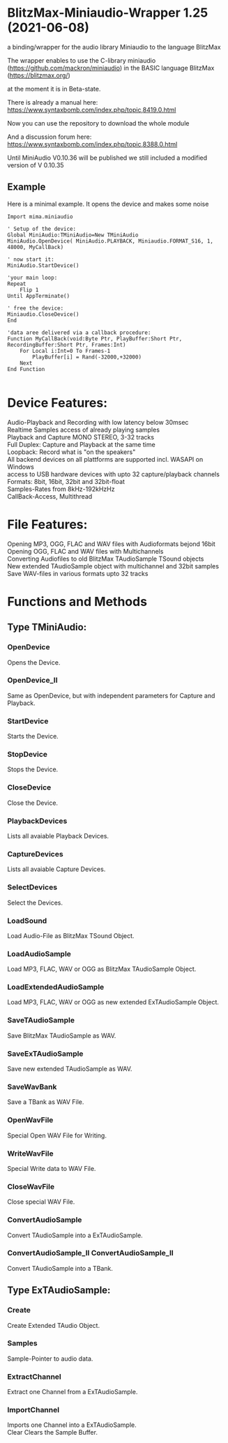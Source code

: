 # BlitzMax-Miniaudio-Wrapper 1.25 (2021-06-08)
a binding/wrapper for the audio library Miniaudio to the language BlitzMax  

The wrapper enables to use the C-library miniaudio (https://github.com/mackron/miniaudio) in the BASIC language BlitzMax (https://blitzmax.org/)

at the moment it is in Beta-state. 

There is already a manual here: https://www.syntaxbomb.com/index.php/topic,8419.0.html 

Now you can use the repository to download the whole module

And a discussion forum here: https://www.syntaxbomb.com/index.php/topic,8388.0.html

Until MiniAudio V0.10.36 will be published we still included a modified version of V 0.10.35

## Example

Here is a minimal example. It opens the device and makes some noise
```
Import mima.miniaudio

' Setup of the device:
Global MiniAudio:TMiniAudio=New TMiniAudio
MiniAudio.OpenDevice( MiniAudio.PLAYBACK, Miniaudio.FORMAT_S16, 1, 48000, MyCallBack)

' now start it:
MiniAudio.StartDevice()

'your main loop:
Repeat
	Flip 1
Until AppTerminate()

' free the device:
Miniaudio.CloseDevice()
End 

'data aree delivered via a callback procedure:
Function MyCallBack(void:Byte Ptr, PlayBuffer:Short Ptr, RecordingBuffer:Short Ptr, Frames:Int)
	For Local i:Int=0 To Frames-1
		PlayBuffer[i] = Rand(-32000,+32000)
	Next 
End Function 


```
# Device Features:
Audio-Playback and Recording with low latency below 30msec  
Realtime Samples access of already playing samples  
Playback and Capture MONO STEREO, 3-32 tracks  
Full Duplex: Capture and Playback at the same time  
Loopback: Record what is "on the speakers"  
All backend devices on all plattforms are supported incl. WASAPI on Windows  
access to USB hardware devices with upto 32 capture/playback channels  
Formats: 8bit, 16bit, 32bit and 32bit-float  
Samples-Rates from 8kHz-192kHzHz  
CallBack-Access, Multithread 

# File Features:
 
Opening MP3, OGG, FLAC and WAV files with Audioformats bejond 16bit  
Opening OGG, FLAC and WAV files with Multichannels  
Converting Audiofiles to old BlitzMax TAudioSample TSound objects  
New extended TAudioSample object with multichannel and 32bit samples  
Save WAV-files in various formats upto 32 tracks 



# Functions and Methods

## Type TMiniAudio:

### OpenDevice 
Opens the Device.
  
### OpenDevice_II 
Same as OpenDevice, but with independent parameters for Capture and Playback.  

### StartDevice
Starts the Device. 
 
### StopDevice 
Stops the Device.
  
### CloseDevice
Close the Device.
  
### PlaybackDevices
Lists all avaiable Playback Devices.
  
### CaptureDevices 
Lists all avaiable Capture Devices.
  
### SelectDevices 
Select the Devices.
  
### LoadSound 
Load Audio-File as BlitzMax TSound Object.  

### LoadAudioSample 
Load MP3, FLAC, WAV or OGG as BlitzMax TAudioSample Object.  

### LoadExtendedAudioSample 
Load MP3, FLAC, WAV or OGG as new extended ExTAudioSample Object.  

### SaveTAudioSample 
Save BlitzMax TAudioSample as WAV.  

### SaveExTAudioSample 
Save new extended TAudioSample as WAV.  

### SaveWavBank 
Save a TBank as WAV File.  

### OpenWavFile 
Special Open WAV File for Writing.  

### WriteWavFile 
Special Write data to WAV File.
  
### CloseWavFile 
Close special WAV File.
  
### ConvertAudioSample 
Convert TAudioSample into a ExTAudioSample.
  
### ConvertAudioSample_II ConvertAudioSample_II
Convert  TAudioSample into a TBank.   


## Type ExTAudioSample:

### Create 
Create Extended TAudio Object.  

### Samples 
Sample-Pointer to audio data.  

### ExtractChannel 
Extract one Channel from a ExTAudioSample.  

### ImportChannel 
Imports one Channel into a ExTAudioSample.  
Clear Clears the Sample Buffer.  
